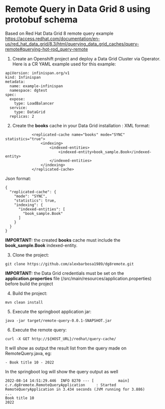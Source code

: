 # Remote Query in Data Grid 8 using protobuf schema

Based on Red Hat Data Grid 8 remote query example https://access.redhat.com/documentation/en-us/red_hat_data_grid/8.3/html/querying_data_grid_caches/query-remote#querying-hot-rod_query-remote


1. Create an Openshift project and deploy a Data Grid Cluster via Operator. Here is a CR YAML example used for this example:
~~~
apiVersion: infinispan.org/v1
kind: Infinispan
metadata:
  name: example-infinispan
  namespace: dgtest
spec:
  expose:
    type: LoadBalancer
  service:
    type: DataGrid
  replicas: 2
~~~

2. Create the **books** cache in your Data Grid installation :
XML format:
~~~
            <replicated-cache name="books" mode="SYNC" statistics="true">
                <indexing>
                    <indexed-entities>
                        <indexed-entity>book_sample.Book</indexed-entity>
                    </indexed-entities>
                </indexing>
            </replicated-cache>
~~~

Json format:
~~~
{
  "replicated-cache": {
    "mode": "SYNC",
    "statistics": true,
    "indexing": {
      "indexed-entities": [
        "book_sample.Book"
      ]
    }
  }
}
~~~
**IMPORTANT:** the created **books** cache must include the **book_sample.Book** indexed-entity.

3. Clone the project:
~~~
git clone https://github.com/alexbarbosa1989/dg8remote.git
~~~

**IMPORTANT:** the Data Grid credentials must be set on the **application.properties** file (/src/main/resources/application.properties) before build the project

4. Build the project:
~~~
mvn clean install
~~~

5. Execute the springboot application jar:

~~~
java -jar target/remote-query-0.0.1-SNAPSHOT.jar 
~~~

6. Execute the remote query:
~~~
curl -X GET http://${HOST_URL}/redhat/query-cache/
~~~

It will show as output the result list  from the query made on RemoteQuery.java, eg:
~~~
- Book title 10 - 2022
~~~

In the springboot log will show the query output as well
~~~
2022-08-14 14:51:29.446  INFO 8270 --- [           main] c.r.dg8remote.RemoteQueryApplication     : Started RemoteQueryApplication in 3.434 seconds (JVM running for 3.886)
...
Book title 10
2022
~~~
